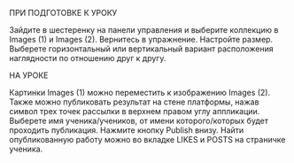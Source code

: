 ПРИ ПОДГОТОВКЕ К УРОКУ

Зайдите в шестеренку на панели управления и выберите коллекцию в Images (1) и Images (2).
Вернитесь в упражнение. Настройте размер. Выберете горизонтальный или вертикальный вариант расположения наглядности по отношению друг к другу.

НА УРОКЕ

Картинки Images (1) можно переместить к изображению Images (2). 
Также можно публиковать результат на стене платформы, нажав символ трех точек рассылки в верхнем правом углу аппликации. 
Выберете имя ученика/учеников, от имени которого/которых будет проходить публикация. Нажмите кнопку Publish внизу. 
Найти опубликованную работу можно во вкладке LIKES и POSTS на страничке ученика.
